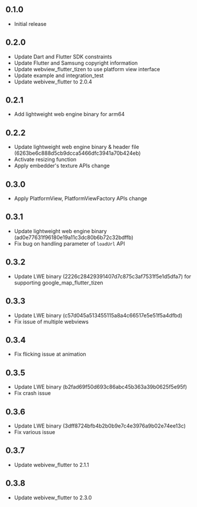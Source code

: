 ## 0.1.0

* Initial release

## 0.2.0
* Update Dart and Flutter SDK constraints
* Update Flutter and Samsung copyright information
* Update webview_flutter_tizen to use platform view interface
* Update example and integration_test
* Update webivew_flutter to 2.0.4

## 0.2.1
* Add lightweight web engine binary for arm64

## 0.2.2
* Update lightweight web engine binary & header file (6263be6c888d5cb9dcca5466dfc3941a70b424eb)
* Activate resizing function
* Apply embedder's texture APIs change

## 0.3.0
* Apply PlatformView, PlatformViewFactory APIs change

## 0.3.1
* Update lightweight web engine binary (ad0e77631f96180e19a11c3dc80b6b72c32bdffb)
* Fix bug on handling parameter of `loadUrl` API

## 0.3.2
* Update LWE binary (2226c28429391407d7c875c3af7531f5e1d5dfa7) for supporting google_map_flutter_tizen

## 0.3.3
* Update LWE binary (c57d045a513455115a8a4c66517e5e51f5a4dfbd)
* Fix issue of multiple webviews

## 0.3.4
* Fix flicking issue at animation

## 0.3.5
* Update LWE binary (b2fad69f50d693c86abc45b363a39b0625f5e95f)
* Fix crash issue

## 0.3.6
* Update LWE binary (3dff8724bfb4b2b0b9e7c4e3976a9b02e74ee13c)
* Fix various issue

## 0.3.7
* Update webivew_flutter to 2.1.1

## 0.3.8
* Update webivew_flutter to 2.3.0